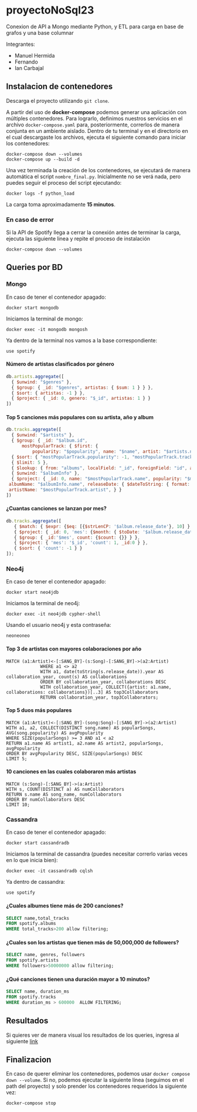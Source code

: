 # proyectoNoSql23
Conexion de API a Mongo mediante Python, y ETL para carga en base de grafos y una base columnar

Integrantes:
* Manuel Hermida
* Fernando
* Ian Carbajal

## Instalacion de contenedores

Descarga el proyecto utilizando `git clone`.

A partir del uso de **docker-compose** podemos generar una aplicación con múltiples contenedores. Para lograrlo, definimos nuestros servicios en el archivo `docker-compose.yaml` para, posteriormente, correrlos de manera conjunta en un ambiente aislado. Dentro de tu terminal y en el directorio en el cual descargaste los archivos, ejecuta el siguiente comando para iniciar los contenedores:

```shell
docker-compose down --volumes
docker-compose up --build -d
```

Una vez terminada la creación de los contenedores, se ejecutará de manera automática el script `nombre_final.py`. Inicialmente no se verá nada, pero puedes seguir el proceso del script ejecutando:

```shell
docker logs -f python_load
```
La carga toma aproximadamente **15 minutos**.

### En caso de error

Si la API de Spotify llega a cerrar la conexión antes de terminar la carga, ejecuta las siguiente linea y repite el proceso de instalación

```shell
docker-compose down --volumes
```

## Queries por BD

### Mongo

En caso de tener el contenedor apagado:

```shell
docker start mongodb
```

Iniciamos la terminal de mongo:

```shell
docker exec -it mongodb mongosh
```

Ya dentro de la terminal nos vamos a la base correspondiente:
```shell
use spotify
```

#### Número de artistas clasificados por género
```js
db.artists.aggregate([
  { $unwind: "$genres" },
  { $group: { _id: "$genres", artistas: { $sum: 1 } } },
  { $sort: { artistas: -1 } },
  { $project: { _id: 0, genero: "$_id", artistas: 1 } }
])
```

#### Top 5 canciones más populares con su artista, año y album
```js
db.tracks.aggregate([
  { $unwind: "$artists" },
  { $group: { _id: "$album.id",
      mostPopularTrack: { $first: {
          popularity: "$popularity", name: "$name", artist: "$artists.name", trackId: "$id" } } } },
  { $sort: { "mostPopularTrack.popularity": -1, "mostPopularTrack.trackId": -1 } },
  { $limit: 5 },
  { $lookup: { from: "albums", localField: "_id", foreignField: "id", as: "albumInfo" } },
  { $unwind: "$albumInfo" },
  { $project: { _id: 0, name: "$mostPopularTrack.name", popularity: "$mostPopularTrack.popularity",
 albumName: "$albumInfo.name", releaseDate: { $dateToString: { format: "%Y-%m", date: { $toDate: "$albumInfo.release_date" } } },
 artistName: "$mostPopularTrack.artist", } }
])
```

#### ¿Cuantas canciones se lanzan por mes?
```js
db.tracks.aggregate([
   { $match: { $expr: {$eq: [{$strLenCP: '$album.release_date'}, 10] } } },
   { $project: { _id: 0, 'mes': {$month: { $toDate: '$album.release_date' } } } },
   { $group: { _id:'$mes', count: {$count: {}} } },
   { $project: { 'mes': '$_id', 'count': 1, _id:0 } },
   { $sort: { 'count': -1 } }
]);
```

### Neo4j

En caso de tener el contenedor apagado:

```shell
docker start neo4jdb
```

Iniciamos la terminal de neo4j:

```shell
docker exec -it neo4jdb cypher-shell
```
Usando el usuario neo4j y esta contraseña:
```shell
neoneoneo
```

#### Top 3 de artistas con mayores colaboraciones por año
```cypher
MATCH (a1:Artist)<-[:SANG_BY]-(s:Song)-[:SANG_BY]->(a2:Artist)
             WHERE a1 <> a2
             WITH a1, date(toString(s.release_date)).year AS collaboration_year, count(s) AS collaborations
             ORDER BY collaboration_year, collaborations DESC
             WITH collaboration_year, COLLECT({artist: a1.name, collaborations: collaborations})[..3] AS top3Collaborators
             RETURN collaboration_year, top3Collaborators;
```

#### Top 5 duos más populares
```cypher
MATCH (a1:Artist)<-[:SANG_BY]-(song:Song)-[:SANG_BY]->(a2:Artist)
WITH a1, a2, COLLECT(DISTINCT song.name) AS popularSongs, AVG(song.popularity) AS avgPopularity
WHERE SIZE(popularSongs) >= 3 AND a1 < a2
RETURN a1.name AS artist1, a2.name AS artist2, popularSongs, avgPopularity
ORDER BY avgPopularity DESC, SIZE(popularSongs) DESC
LIMIT 5;
```
####  10 canciones en las cuales colaboraron más artistas
```cypher
MATCH (s:Song)-[:SANG_BY]->(a:Artist)
WITH s, COUNT(DISTINCT a) AS numCollaborators
RETURN s.name AS song_name, numCollaborators
ORDER BY numCollaborators DESC
LIMIT 10;
```

### Cassandra

En caso de tener el contenedor apagado:

```shell
docker start cassandradb
```

Iniciamos la terminal de cassandra (puedes necesitar correrlo varias veces en lo que inicia bien):

```shell
docker exec -it cassandradb cqlsh
```

Ya dentro de cassandra:

```shell
use spotify
```

#### ¿Cuales albumes tiene más de 200 canciones?
```SQL
SELECT name,total_tracks 
FROM spotify.albums 
WHERE total_tracks>200 allow filtering;

```

#### ¿Cuales son los artistas que tienen más de 50,000,000 de followers?
```SQL
SELECT name, genres, followers
FROM spotify.artists
WHERE followers>50000000 allow filtering;
```

#### ¿Qué canciones tienen una duración mayor a 10 minutos?
```SQL
SELECT name, duration_ms
FROM spotify.tracks
WHERE duration_ms > 600000  ALLOW FILTERING;
```

## Resultados

Si quieres ver de manera visual los resultados de los queries, ingresa al siguiente [link](Resultados.pdf)

## Finalizacion

En caso de querer eliminar los contenedores, podemos usar `docker compose down --volume`. Si no, podemos ejecutar la siguiente línea (seguimos en el path del proyecto) y solo prender los contenedores requeridos la siguiente vez:

```shell
docker-compose stop
```
